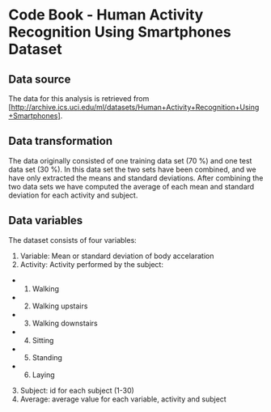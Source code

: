 
# Code Book - Human Activity Recognition Using Smartphones Dataset

## Data source
The data for this analysis is retrieved from [http://archive.ics.uci.edu/ml/datasets/Human+Activity+Recognition+Using+Smartphones]. 

## Data transformation
The data originally consisted of one training data set (70 %) and one test data set (30 %). In this data set the two sets have been combined, and we have only extracted the means and standard deviations. After combining the two data sets we have computed the average of each mean and standard deviation for each activity and subject. 


## Data variables
The dataset consists of four variables:

1. Variable: Mean or standard deviation of body accelaration
2. Activity: Activity performed by the subject:
  + 1. Walking
  + 2. Walking upstairs
  + 3. Walking downstairs
  + 4. Sitting
  + 5. Standing
  + 6. Laying
3. Subject: id for each subject (1-30)
4. Average: average value for each variable, activity and subject

  

